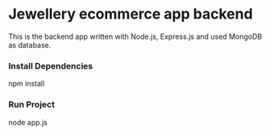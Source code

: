 # Jewellery ecommerce app backend

This is the backend app written with Node.js, Express.js and used MongoDB as database.


### Install Dependencies 

npm install


### Run Project 

node app.js